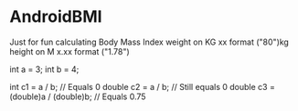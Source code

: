 # AndroidBMI
Just for fun
calculating Body Mass Index
weight on KG xx format ("80")kg
height on M x.xx format ("1.78")





int a = 3;
int b = 4;

int    c1 = a / b;                  // Equals 0
double c2 = a / b;                  // Still equals 0
double c3 = (double)a / (double)b;  // Equals 0.75
